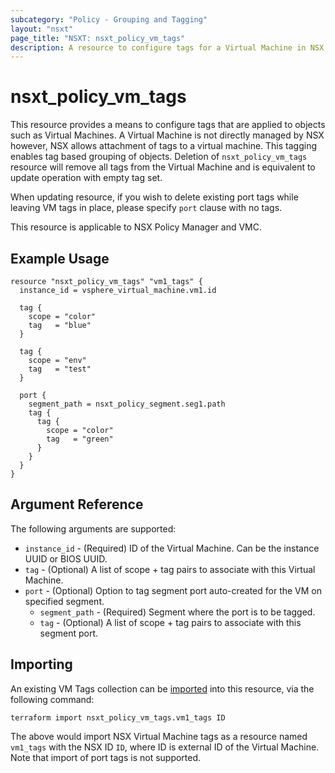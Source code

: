 ```yaml
---
subcategory: "Policy - Grouping and Tagging"
layout: "nsxt"
page_title: "NSXT: nsxt_policy_vm_tags"
description: A resource to configure tags for a Virtual Machine in NSX Policy.
---
```


# nsxt_policy_vm_tags

  This resource provides a means to configure tags that are applied to objects such as Virtual Machines. A Virtual Machine is not directly managed by NSX however, NSX allows attachment of tags to a virtual machine. This tagging enables tag based grouping of objects. Deletion of `nsxt_policy_vm_tags` resource will remove all tags from the Virtual Machine and is equivalent to update operation with empty tag set.

  When updating resource, if you wish to delete existing port tags while leaving VM tags in place, please specify `port` clause with no tags.

This resource is applicable to NSX Policy Manager and VMC.

## Example Usage

```hcl
resource "nsxt_policy_vm_tags" "vm1_tags" {
  instance_id = vsphere_virtual_machine.vm1.id

  tag {
    scope = "color"
    tag   = "blue"
  }

  tag {
    scope = "env"
    tag   = "test"
  }

  port {
    segment_path = nsxt_policy_segment.seg1.path
    tag {
      tag {
        scope = "color"
        tag   = "green"
      }
    }
  }
}
```

## Argument Reference

The following arguments are supported:

* `instance_id` - (Required) ID of the Virtual Machine. Can be the instance UUID or BIOS UUID.
* `tag` - (Optional) A list of scope + tag pairs to associate with this Virtual Machine.
* `port` - (Optional) Option to tag segment port auto-created for the VM on specified segment.
  * `segment_path` - (Required) Segment where the port is to be tagged.
  * `tag` - (Optional) A list of scope + tag pairs to associate with this segment port.

## Importing

An existing VM Tags collection can be [imported][docs-import] into this resource, via the following command:

[docs-import]: https://www.terraform.io/cli/import

```
terraform import nsxt_policy_vm_tags.vm1_tags ID
```

The above would import NSX Virtual Machine tags as a resource named `vm1_tags` with the NSX ID `ID`, where ID is external ID of the Virtual Machine.
Note that import of port tags is not supported.
